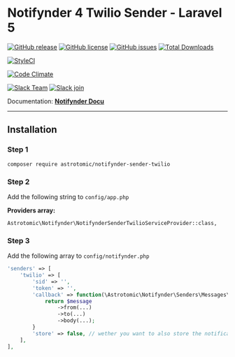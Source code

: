 # Notifynder 4 Twilio Sender - Laravel 5

[![GitHub release](https://img.shields.io/github/release/astrotomic/notifynder-sender-twilio.svg?style=flat-square)](https://github.com/astrotomic/notifynder-sender-twilio/releases)
[![GitHub license](https://img.shields.io/badge/license-MIT-blue.svg?style=flat-square)](https://raw.githubusercontent.com/astrotomic/notifynder-sender-twilio/master/LICENSE)
[![GitHub issues](https://img.shields.io/github/issues/astrotomic/notifynder-sender-twilio.svg?style=flat-square)](https://github.com/astrotomic/notifynder-sender-twilio/issues)
[![Total Downloads](https://img.shields.io/packagist/dt/astrotomic/notifynder-sender-twilio.svg?style=flat-square)](https://packagist.org/packages/astrotomic/notifynder-sender-twilio)

[![StyleCI](https://styleci.io/repos/78197904/shield)](https://styleci.io/repos/78197904)

[![Code Climate](https://img.shields.io/codeclimate/github/Astrotomic/notifynder-sender-twilio.svg?style=flat-square)](https://codeclimate.com/github/Astrotomic/notifynder-sender-twilio)

[![Slack Team](https://img.shields.io/badge/slack-astrotomic-orange.svg?style=flat-square)](https://astrotomic.slack.com)
[![Slack join](https://img.shields.io/badge/slack-join-green.svg?style=social)](https://notifynder.signup.team)


Documentation: **[Notifynder Docu](http://notifynder.info)**

-----

## Installation

### Step 1

```
composer require astrotomic/notifynder-sender-twilio
```

### Step 2

Add the following string to `config/app.php`

**Providers array:**

```
Astrotomic\Notifynder\NotifynderSenderTwilioServiceProvider::class,
```

### Step 3

Add the following array to `config/notifynder.php`

```php
'senders' => [
    'twilio' => [
        'sid' => '',
        'token' => '',
        'callback' => function(\Astrotomic\Notifynder\Senders\Messages\SmsMessage $message, \Fenos\Notifynder\Models\Notification $notification) {
            return $message
                ->from(...)
                ->to(...)
                ->body(...);
        }
        'store' => false, // wether you want to also store the notifications in database
    ],
],
```